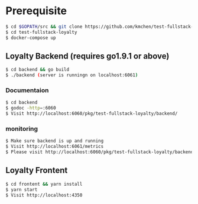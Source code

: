 # Prerequisite
```sh
$ cd $GOPATH/src && git clone https://github.com/kmchen/test-fullstack-loyalty
$ cd test-fullstack-loyalty
$ docker-compose up
```


## Loyalty Backend (requires go1.9.1 or above)

```sh
$ cd backend && go build
$ ./backend (server is runningn on localhost:6061)
```

### Documentaion
```sh
$ cd backend
$ godoc -http=:6060
$ Visit http://localhost:6060/pkg/test-fullstack-loyalty/backend/
```

### monitoring

```sh
$ Make sure backend is up and running
$ Visit http://localhost:6061/metrics
$ Please visit http://localhost:6060/pkg/test-fullstack-loyalty/backend/monitoring/ for more informatoin about metrics
```

## Loyalty Frontent

```sh
$ cd frontent && yarn install
$ yarn start
$ Visit http://localhost:4350
```
